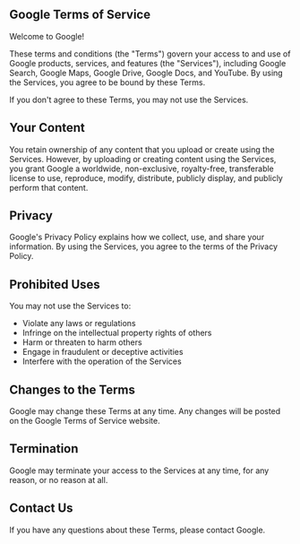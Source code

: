 ## Google Terms of Service

Welcome to Google!

These terms and conditions (the "Terms") govern your access to and use of Google products, services, and features (the "Services"), including Google Search, Google Maps, Google Drive, Google Docs, and YouTube. By using the Services, you agree to be bound by these Terms.

If you don't agree to these Terms, you may not use the Services.

## Your Content

You retain ownership of any content that you upload or create using the Services. However, by uploading or creating content using the Services, you grant Google a worldwide, non-exclusive, royalty-free, transferable license to use, reproduce, modify, distribute, publicly display, and publicly perform that content.

## Privacy

Google's Privacy Policy explains how we collect, use, and share your information. By using the Services, you agree to the terms of the Privacy Policy.

## Prohibited Uses

You may not use the Services to:

- Violate any laws or regulations
- Infringe on the intellectual property rights of others
- Harm or threaten to harm others
- Engage in fraudulent or deceptive activities
- Interfere with the operation of the Services

## Changes to the Terms

Google may change these Terms at any time. Any changes will be posted on the Google Terms of Service website.

## Termination

Google may terminate your access to the Services at any time, for any reason, or no reason at all.

## Contact Us

If you have any questions about these Terms, please contact Google.
